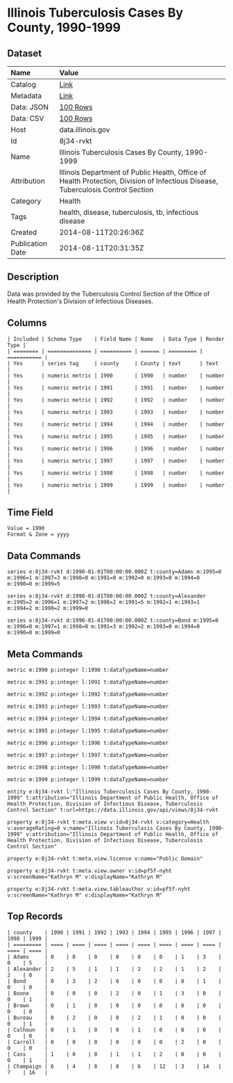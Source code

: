 # Illinois Tuberculosis Cases By County, 1990-1999

## Dataset

| Name | Value |
| :--- | :---- |
| Catalog | [Link](https://catalog.data.gov/dataset/illinois-tuberculosis-cases-by-county-1990-1999-fe124) |
| Metadata | [Link](https://data.illinois.gov/api/views/8j34-rvkt) |
| Data: JSON | [100 Rows](https://data.illinois.gov/api/views/8j34-rvkt/rows.json?max_rows=100) |
| Data: CSV | [100 Rows](https://data.illinois.gov/api/views/8j34-rvkt/rows.csv?max_rows=100) |
| Host | data.illinois.gov |
| Id | 8j34-rvkt |
| Name | Illinois Tuberculosis Cases By County, 1990-1999 |
| Attribution | Illinois Department of Public Health, Office of Health Protection, Division of Infectious Disease, Tuberculosis Control Section |
| Category | Health |
| Tags | health, disease, tuberculosis, tb, infectious disease |
| Created | 2014-08-11T20:26:36Z |
| Publication Date | 2014-08-11T20:31:35Z |

## Description

Data was provided by the Tuberculosis Control Section of the Office of Health Protection's Division of Infectious Diseases.

## Columns

```ls
| Included | Schema Type    | Field Name | Name   | Data Type | Render Type |
| ======== | ============== | ========== | ====== | ========= | =========== |
| Yes      | series tag     | county     | County | text      | text        |
| Yes      | numeric metric | 1990       | 1990   | number    | number      |
| Yes      | numeric metric | 1991       | 1991   | number    | number      |
| Yes      | numeric metric | 1992       | 1992   | number    | number      |
| Yes      | numeric metric | 1993       | 1993   | number    | number      |
| Yes      | numeric metric | 1994       | 1994   | number    | number      |
| Yes      | numeric metric | 1995       | 1995   | number    | number      |
| Yes      | numeric metric | 1996       | 1996   | number    | number      |
| Yes      | numeric metric | 1997       | 1997   | number    | number      |
| Yes      | numeric metric | 1998       | 1998   | number    | number      |
| Yes      | numeric metric | 1999       | 1999   | number    | number      |
```

## Time Field

```ls
Value = 1990
Format & Zone = yyyy
```

## Data Commands

```ls
series e:8j34-rvkt d:1990-01-01T00:00:00.000Z t:county=Adams m:1995=0 m:1996=1 m:1997=3 m:1998=0 m:1991=0 m:1992=0 m:1993=0 m:1994=0 m:1990=0 m:1999=5

series e:8j34-rvkt d:1990-01-01T00:00:00.000Z t:county=Alexander m:1995=2 m:1996=1 m:1997=2 m:1998=2 m:1991=5 m:1992=1 m:1993=1 m:1994=2 m:1990=2 m:1999=0

series e:8j34-rvkt d:1990-01-01T00:00:00.000Z t:county=Bond m:1995=0 m:1996=0 m:1997=1 m:1998=0 m:1991=3 m:1992=2 m:1993=0 m:1994=0 m:1990=0 m:1999=0
```

## Meta Commands

```ls
metric m:1990 p:integer l:1990 t:dataTypeName=number

metric m:1991 p:integer l:1991 t:dataTypeName=number

metric m:1992 p:integer l:1992 t:dataTypeName=number

metric m:1993 p:integer l:1993 t:dataTypeName=number

metric m:1994 p:integer l:1994 t:dataTypeName=number

metric m:1995 p:integer l:1995 t:dataTypeName=number

metric m:1996 p:integer l:1996 t:dataTypeName=number

metric m:1997 p:integer l:1997 t:dataTypeName=number

metric m:1998 p:integer l:1998 t:dataTypeName=number

metric m:1999 p:integer l:1999 t:dataTypeName=number

entity e:8j34-rvkt l:"Illinois Tuberculosis Cases By County, 1990-1999" t:attribution="Illinois Department of Public Health, Office of Health Protection, Division of Infectious Disease, Tuberculosis Control Section" t:url=https://data.illinois.gov/api/views/8j34-rvkt

property e:8j34-rvkt t:meta.view v:id=8j34-rvkt v:category=Health v:averageRating=0 v:name="Illinois Tuberculosis Cases By County, 1990-1999" v:attribution="Illinois Department of Public Health, Office of Health Protection, Division of Infectious Disease, Tuberculosis Control Section"

property e:8j34-rvkt t:meta.view.license v:name="Public Domain"

property e:8j34-rvkt t:meta.view.owner v:id=pf5f-nyht v:screenName="Kathryn M" v:displayName="Kathryn M"

property e:8j34-rvkt t:meta.view.tableauthor v:id=pf5f-nyht v:screenName="Kathryn M" v:displayName="Kathryn M"
```

## Top Records

```ls
| county    | 1990 | 1991 | 1992 | 1993 | 1994 | 1995 | 1996 | 1997 | 1998 | 1999 | 
| ========= | ==== | ==== | ==== | ==== | ==== | ==== | ==== | ==== | ==== | ==== | 
| Adams     | 0    | 0    | 0    | 0    | 0    | 0    | 1    | 3    | 0    | 5    | 
| Alexander | 2    | 5    | 1    | 1    | 2    | 2    | 1    | 2    | 2    | 0    | 
| Bond      | 0    | 3    | 2    | 0    | 0    | 0    | 0    | 1    | 0    | 0    | 
| Boone     | 0    | 0    | 0    | 2    | 0    | 1    | 3    | 0    | 0    | 1    | 
| Brown     | 0    | 1    | 0    | 0    | 0    | 0    | 0    | 0    | 0    | 0    | 
| Bureau    | 0    | 2    | 0    | 0    | 2    | 1    | 0    | 0    | 0    | 1    | 
| Calhoun   | 0    | 1    | 0    | 0    | 1    | 0    | 0    | 0    | 0    | 0    | 
| Carroll   | 0    | 0    | 0    | 0    | 0    | 0    | 2    | 0    | 0    | 0    | 
| Cass      | 1    | 0    | 0    | 1    | 1    | 2    | 0    | 0    | 0    | 1    | 
| Champaign | 6    | 4    | 8    | 8    | 6    | 12   | 3    | 14   | 7    | 16   | 
```
